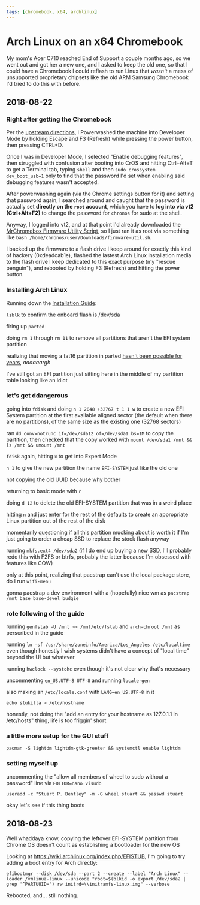 ```yaml
---
tags: [chromebook, x64, archlinux]
---
```


# Arch Linux on an x64 Chromebook

My mom's Acer C710 reached End of Support a couple months ago, so we went out and got her a new one, and I asked to keep the old one, so that I could have a Chromebook I could reflash to run Linux that *wasn't* a mess of unsupported proprietary chipsets like the old ARM Samsung Chromebook I'd tried to do this with before.

## 2018-08-22

### Right after getting the Chromebook

Per the [upstream directions](https://www.chromium.org/chromium-os/developer-information-for-chrome-os-devices/acer-c7-chromebook), I Powerwashed the machine into Developer Mode by holding Escape and F3 (Refresh) while pressing the power button, then pressing CTRL+D.

Once I was in Developer Mode, I selected "Enable debugging features", then struggled with confusion after booting into CrOS and hitting Ctrl+Alt+T to get a Terminal tab, typing `shell` and then `sudo crossystem dev_boot_usb=1` only to find that the password I'd set when enabling said debugging features wasn't accepted.

After powerwashing again (via the Chrome settings button for it) and setting that password again, I searched around and caught that the password is actually set **directly on the `root` account**, which you have to **log into via vt2 (Ctrl+Alt+F2)** to change the password for `chronos` for sudo at the shell.

Anyway, I logged into vt2, and at that point I'd already downloaded the [MrChromebox Firmware Utility Script](https://mrchromebox.tech/#fwscript), so I just ran it as root via something like `bash /home/chronos/user/Downloads/firmware-util.sh`.

I backed up the firmware to a flash drive I keep around for exactly this kind of hackery (0xdeadcab1e), flashed the lastest Arch Linux installation media to the flash drive I keep dedicated to this exact purpose (my "rescue penguin"), and rebooted by holding F3 (Refresh) and hitting the power button.

### Installing Arch Linux

Running down the [Installation Guide](https://wiki.archlinux.org/index.php/Installation_guide):

`lsblk` to confirm the onboard flash is /dev/sda

firing up `parted`

doing `rm 1` through `rm 11` to remove all partitions that aren't the EFI system partition

realizing that moving a fat16 partition in parted [hasn't been possible for years](https://superuser.com/a/499804), *aaaaaargh*

I've still got an EFI partition just sitting here in the middle of my partition table looking like an idiot

### let's get ddangerous

going into `fdisk` and doing `n 1 2048 +32767 t 1 1 w` to create a new EFI System partition at the first available aligned sector (the default when there are no partitions), of the same size as the existing one (32768 sectors)

ran `dd conv=notrunc if=/dev/sda12 of=/dev/sda1 bs=1M` to copy the partition, then checked that the copy worked with `mount /dev/sda1 /mnt && ls /mnt && umount /mnt`

`fdisk` again, hitting `x` to get into Expert Mode

`n 1` to give the new partition the name `EFI-SYSTEM` just like the old one

not copying the old UUID because why bother

returning to basic mode with `r`

doing `d 12` to delete the old EFI-SYSTEM partition that was in a weird place

hitting `n` and just enter for the rest of the defaults to create an appropriate Linux partition out of the rest of the disk

momentarily questioning if all this partition mucking about is worth it if I'm just going to order a cheap SSD to replace the stock flash anyway

running `mkfs.ext4 /dev/sda2` (if I do end up buying a new SSD, I'll probably redo this with F2FS or btrfs, probably the latter because I'm obsessed with features like COW)

only at this point, realizing that pacstrap can't use the local package store, do I run `wifi-menu`

gonna pacstrap a dev environment with a (hopefully) nice wm as `pacstrap /mnt base base-devel budgie`

### rote following of the guide

running `genfstab -U /mnt >> /mnt/etc/fstab` and `arch-chroot /mnt` as perscribed in the guide

running `ln -sf /usr/share/zoneinfo/America/Los_Angeles /etc/localtime` even though honestly I wish systems didn't have a concept of "local time" beyond the UI but whatever

running `hwclock --systohc` even though it's not clear why that's necessary

uncommenting `en_US.UTF-8 UTF-8` and running `locale-gen`

also making an `/etc/locale.conf` with `LANG=en_US.UTF-8` in it

`echo stukilla > /etc/hostname`

honestly, not doing the "add an entry for your hostname as 127.0.1.1 in /etc/hosts" thing, life is too friggin' short

### a little more setup for the GUI stuff

`pacman -S lightdm lightdm-gtk-greeter && systemctl enable lightdm`

### setting myself up

uncommenting the "allow all members of wheel to sudo without a password" line via `EDITOR=nano visudo`

`useradd -c "Stuart P. Bentley" -m -G wheel stuart && passwd stuart`

okay let's see if this thing boots

## 2018-08-23

Well whaddaya know, copying the leftover EFI-SYSTEM partition from Chrome OS doesn't count as establishing a bootloader for the new OS

Looking at https://wiki.archlinux.org/index.php/EFISTUB, I'm going to try adding a boot entry for Arch directly:

`efibootmgr --disk /dev/sda --part 2 --create --label "Arch Linux" --loader /vmlinuz-linux --unicode "root=$(blkid -o export /dev/sda2 | grep '^PARTUUID=') rw initrd=\\initramfs-linux.img" --verbose`

Rebooted, and... still nothing.
